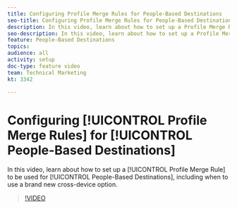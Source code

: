 ```yaml
---
title: Configuring Profile Merge Rules for People-Based Destinations
seo-title: Configuring Profile Merge Rules for People-Based Destinations in Adobe Audience Manager
description: In this video, learn about how to set up a Profile Merge Rule to be used for People-Based Destinations, including when to use a brand new cross-device option.
seo-description: In this video, learn about how to set up a Profile Merge Rule to be used for People-Based Destinations, including when to use a brand new cross-device option. Adobe Audience Manager
feature: People-Based Destinations
topics: 
audience: all
activity: setup
doc-type: feature video
team: Technical Marketing
kt: 3342

---
```


# Configuring [!UICONTROL Profile Merge Rules] for [!UICONTROL People-Based Destinations]

In this video, learn about how to set up a [!UICONTROL Profile Merge Rule] to be used for [!UICONTROL People-Based Destinations], including when to use a brand new cross-device option.

>[!VIDEO](https://video.tv.adobe.com/v/29076/?quality=12)
